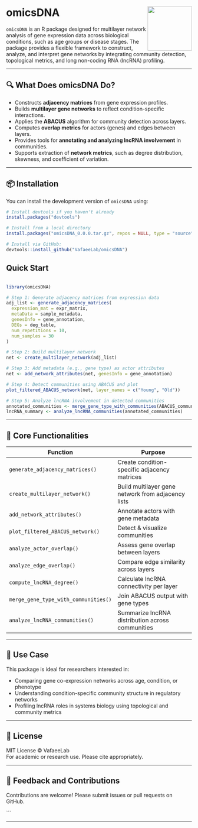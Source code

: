 
# omicsDNA <img src="man/figures/logo.png" align="right" height="120"/>

`omicsDNA` is an R package designed for multilayer network analysis of
gene expression data across biological conditions, such as age groups or
disease stages. The package provides a flexible framework to construct,
analyze, and interpret gene networks by integrating community detection,
topological metrics, and long non-coding RNA (lncRNA) profiling.

------------------------------------------------------------------------

## 🔍 What Does omicsDNA Do?

-   Constructs **adjacency matrices** from gene expression profiles.
-   Builds **multilayer gene networks** to reflect condition-specific
    interactions.
-   Applies the **ABACUS** algorithm for community detection across
    layers.
-   Computes **overlap metrics** for actors (genes) and edges between
    layers.
-   Provides tools for **annotating and analyzing lncRNA involvement**
    in communities.
-   Supports extraction of **network metrics**, such as degree
    distribution, skewness, and coefficient of variation.

------------------------------------------------------------------------

## 📦 Installation

You can install the development version of `omicsDNA` using:

``` r
# Install devtools if you haven't already
install.packages("devtools")

# Install from a local directory
install.packages("omicsDNA_0.0.0.tar.gz", repos = NULL, type = "source")

# Install via GitHub:
devtools::install_github("VafaeeLab/omicsDNA")
```

## Quick Start

``` r

library(omicsDNA)

# Step 1: Generate adjacency matrices from expression data
adj_list <- generate_adjacency_matrices(
  expression_mat = expr_matrix,
  metaData = sample_metadata,
  genesInfo = gene_annotation,
  DEGs = deg_table,
  num_repetitions = 10,
  num_samples = 30
)

# Step 2: Build multilayer network
net <- create_multilayer_network(adj_list)

# Step 3: Add metadata (e.g., gene type) as actor attributes
net <- add_network_attributes(net, genesInfo = gene_annotation)

# Step 4: Detect communities using ABACUS and plot
plot_filtered_ABACUS_network(net, layer_names = c("Young", "Old"))

# Step 5: Analyze lncRNA involvement in detected communities
annotated_communities <- merge_gene_type_with_communities(ABACUS_communities_net, actors_with_type)
lncRNA_summary <- analyze_lncRNA_communities(annotated_communities)
```

------------------------------------------------------------------------

## 🧪 Core Functionalities

| Function                             | Purpose                                            |
|--------------------------------------|----------------------------------------------------|
| `generate_adjacency_matrices()`      | Create condition-specific adjacency matrices       |
| `create_multilayer_network()`        | Build multilayer gene network from adjacency lists |
| `add_network_attributes()`           | Annotate actors with gene metadata                 |
| `plot_filtered_ABACUS_network()`     | Detect & visualize communities                     |
| `analyze_actor_overlap()`            | Assess gene overlap between layers                 |
| `analyze_edge_overlap()`             | Compare edge similarity across layers              |
| `compute_lncRNA_degree()`            | Calculate lncRNA connectivity per layer            |
| `merge_gene_type_with_communities()` | Join ABACUS output with gene types                 |
| `analyze_lncRNA_communities()`       | Summarize lncRNA distribution across communities   |

------------------------------------------------------------------------

## 🧬 Use Case

This package is ideal for researchers interested in:

-   Comparing gene co-expression networks across age, condition, or
    phenotype
-   Understanding condition-specific community structure in regulatory
    networks
-   Profiling lncRNA roles in systems biology using topological and
    community metrics

------------------------------------------------------------------------

## 📄 License

MIT License © VafaeeLab  
For academic or research use. Please cite appropriately.

------------------------------------------------------------------------

## 🤝 Feedback and Contributions

Contributions are welcome! Please submit issues or pull requests on
GitHub.

\`\`\`

------------------------------------------------------------------------
